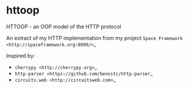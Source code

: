 httoop
======

HTTOOP - an OOP model of the HTTP protocol

An extract of my HTTP implementation from my project `Space Framework <http://spaceframework.org:8090/>`_

Inspired by:

* `cherrypy <http://cherrypy.org>`_
* `http-parser <https://github.com/benoitc/http-parser`_
* `circuits.web <http://circuitsweb.com>`_
